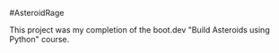 #AsteroidRage

This project was my completion of the boot.dev "Build Asteroids using Python" course.
